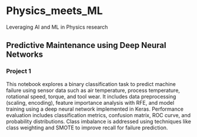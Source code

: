 # Physics_meets_ML
Leveraging AI and ML in Physics research

## Predictive Maintenance using Deep Neural Networks
### **Project 1**
This notebook explores a binary classification task to predict machine failure using sensor data such as air temperature, process temperature, rotational speed, torque, and tool wear. It includes data preprocessing (scaling, encoding), feature importance analysis with RFE, and model training using a deep neural network implemented in Keras. Performance evaluation includes classification metrics, confusion matrix, ROC curve, and probability distributions. Class imbalance is addressed using techniques like class weighting and SMOTE to improve recall for failure prediction.
